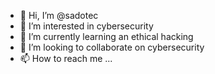 - 👋 Hi, I’m @sadotec
- 👀 I’m interested in cybersecurity 
- 🌱 I’m currently learning an ethical hacking
- 💞️ I’m looking to collaborate on cybersecurity
- 📫 How to reach me ...

<!---
sadotec/sadotec is a ✨ special ✨ repository because its `README.md` (this file) appears on your GitHub profile.
You can click the Preview link to take a look at your changes.
--->
